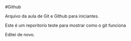 #Github

Arquivo da aula de Git e Github para iniciantes.

Este é um reporitorio teste para mostrar como o git funciona

Editei de novo.
